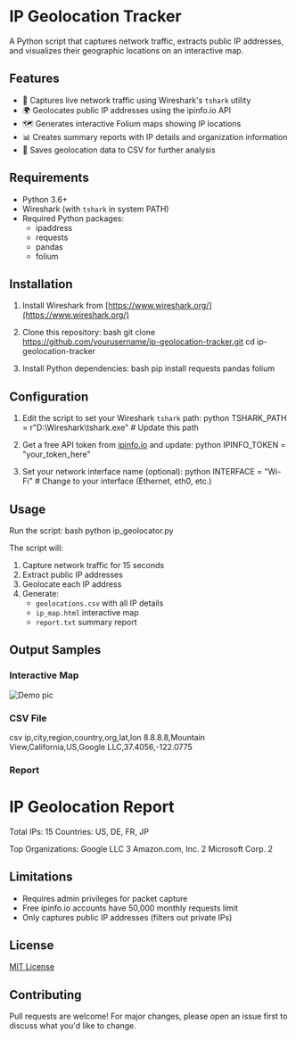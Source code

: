 # IP Geolocation Tracker

A Python script that captures network traffic, extracts public IP addresses, and visualizes their geographic locations on an interactive map.

## Features

- 📡 Captures live network traffic using Wireshark's `tshark` utility
- 🌍 Geolocates public IP addresses using the ipinfo.io API
- 🗺 Generates interactive Folium maps showing IP locations
- 📊 Creates summary reports with IP details and organization information
- 💾 Saves geolocation data to CSV for further analysis

## Requirements

- Python 3.6+
- Wireshark (with `tshark` in system PATH)
- Required Python packages:
  - ipaddress
  - requests
  - pandas
  - folium

## Installation

1. Install Wireshark from [https://www.wireshark.org/](https://www.wireshark.org/)
2. Clone this repository:
   bash
   git clone https://github.com/yourusername/ip-geolocation-tracker.git
   cd ip-geolocation-tracker
   
3. Install Python dependencies:
   bash
   pip install requests pandas folium
   

## Configuration

1. Edit the script to set your Wireshark `tshark` path:
   python
   TSHARK_PATH = r"D:\Wireshark\tshark.exe"  # Update this path
   

2. Get a free API token from [ipinfo.io](https://ipinfo.io/) and update:
   python
   IPINFO_TOKEN = "your_token_here"
   

3. Set your network interface name (optional):
   python
   INTERFACE = "Wi-Fi"  # Change to your interface (Ethernet, eth0, etc.)
   

## Usage

Run the script:
bash
python ip_geolocator.py


The script will:
1. Capture network traffic for 15 seconds
2. Extract public IP addresses
3. Geolocate each IP address
4. Generate:
   - `geolocations.csv` with all IP details
   - `ip_map.html` interactive map
   - `report.txt` summary report

## Output Samples

### Interactive Map
![Demo pic](https://github.com/user-attachments/assets/56e30d77-c46e-4c0c-9808-7eb9cb85cd7c)

### CSV File
csv
ip,city,region,country,org,lat,lon
8.8.8.8,Mountain View,California,US,Google LLC,37.4056,-122.0775


### Report

IP Geolocation Report
========================================
Total IPs: 15
Countries: US, DE, FR, JP

Top Organizations:
Google LLC         3
Amazon.com, Inc.   2
Microsoft Corp.    2


## Limitations

- Requires admin privileges for packet capture
- Free ipinfo.io accounts have 50,000 monthly requests limit
- Only captures public IP addresses (filters out private IPs)

## License

[MIT License](https://github.com/Zareen1101/geolocator/blob/main/LICENSE)

## Contributing

Pull requests are welcome! For major changes, please open an issue first to discuss what you'd like to change.
